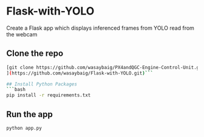 # Flask-with-YOLO
Create a Flask app which displays inferenced frames from YOLO read from the webcam

## Clone the repo
```bash
[git clone https://github.com/wasaybaig/PX4andQGC-Engine-Control-Unit.git
](https://github.com/wasaybaig/Flask-with-YOLO.git)```

## Install Python Packages
```bash
pip install -r requirements.txt
```

## Run the app
```bash
python app.py
```
